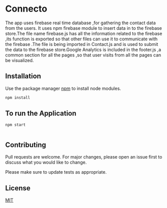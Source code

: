 # Connecto

The app uses firebase real time database ,for gathering the contact data from the users. It uses npm firebase module to insert data in to the firebase store.The file name firebase.js has all the information related to the firebase ,its function is exported so that other files can use it to communicate with the firebase .The file is being imported in Contact.js and is used to submit the data to the firebase store.Google Analytics is included in the footer.js ,a common section for all the pages ,so that user visits from all the pages can be visualized.

## Installation

Use the package manager [npm](https://www.npmjs.com/) to install node modules.

```bash
npm install
```

## To run the Application

```nodejs
npm start


```

## Contributing
Pull requests are welcome. For major changes, please open an issue first to discuss what you would like to change.

Please make sure to update tests as appropriate.

## License
[MIT](https://choosealicense.com/licenses/mit/)